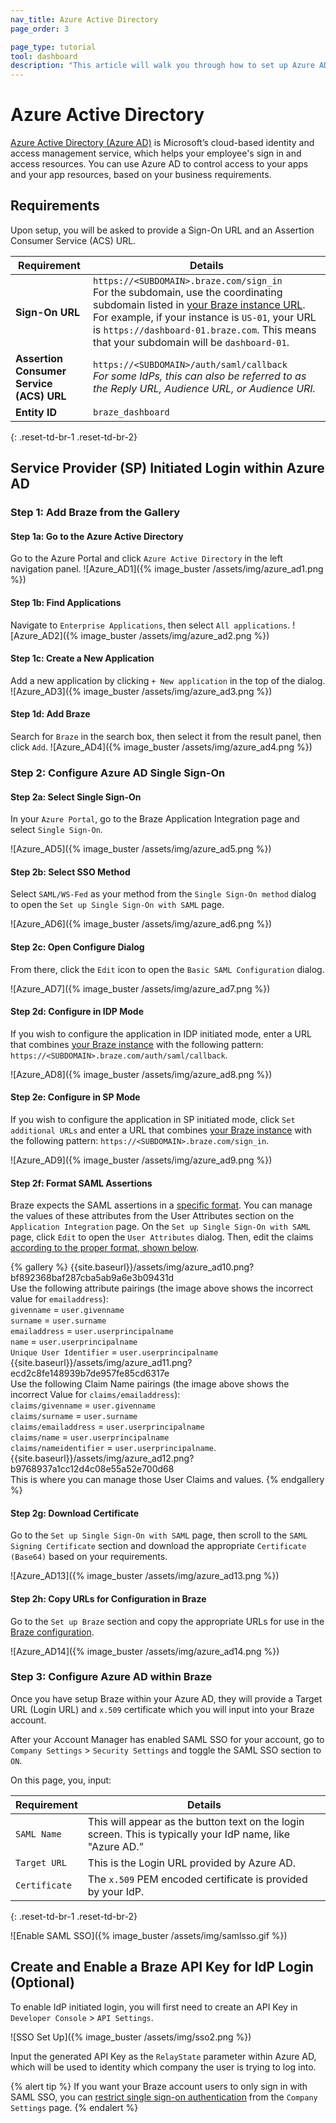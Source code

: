 ```yaml
---
nav_title: Azure Active Directory
page_order: 3

page_type: tutorial
tool: dashboard
description: "This article will walk you through how to set up Azure AD sign on capabilities with Braze."
---
```


# Azure Active Directory

[Azure Active Directory (Azure AD)](https://docs.microsoft.com/en-us/azure/active-directory/saas-apps/braze-tutorial) is Microsoft’s cloud-based identity and access management service, which helps your employee's sign in and access resources. You can use Azure AD to control access to your apps and your app resources, based on your business requirements.

## Requirements

Upon setup, you will be asked to provide a Sign-On URL and an Assertion Consumer Service (ACS) URL.  

| Requirement | Details |
|---|---|
| **Sign-On URL** | `https://<SUBDOMAIN>.braze.com/sign_in` <br> For the subdomain, use the coordinating subdomain listed in [your Braze instance URL]({{site.baseurl}}/user_guide/administrative/access_braze/braze_instances/). For example, if your instance is `US-01`, your URL is `https://dashboard-01.braze.com`. This means that your subdomain will be `dashboard-01`. |
| **Assertion Consumer Service (ACS) URL** | `https://<SUBDOMAIN>/auth/saml/callback` <br> *For some IdPs, this can also be referred to as the Reply URL, Audience URL, or Audience URI.* |
| **Entity ID** | `braze_dashboard`|
{: .reset-td-br-1 .reset-td-br-2}


## Service Provider (SP) Initiated Login within Azure AD

### Step 1: Add Braze from the Gallery

#### Step 1a: Go to the Azure Active Directory

Go to the Azure Portal and click `Azure Active Directory` in the left navigation panel.
![Azure_AD1]({% image_buster /assets/img/azure_ad1.png %})

#### Step 1b: Find Applications
Navigate to `Enterprise Applications`, then select `All applications`.
![Azure_AD2]({% image_buster /assets/img/azure_ad2.png %})

#### Step 1c: Create a New Application
Add a new application by clicking `+ New application` in the top of the dialog.
![Azure_AD3]({% image_buster /assets/img/azure_ad3.png %})

#### Step 1d: Add Braze
Search for `Braze` in the search box, then select it from the result panel, then click `Add`.
![Azure_AD4]({% image_buster /assets/img/azure_ad4.png %})

### Step 2: Configure Azure AD Single Sign-On

#### Step 2a: Select Single Sign-On
In your `Azure Portal`, go to the Braze Application Integration page and select `Single Sign-On`.

![Azure_AD5]({% image_buster /assets/img/azure_ad5.png %})

#### Step 2b: Select SSO Method
Select `SAML/WS-Fed` as your method from the `Single Sign-On method` dialog to open the `Set up Single Sign-On with SAML` page.

![Azure_AD6]({% image_buster /assets/img/azure_ad6.png %})

#### Step 2c: Open Configure Dialog
From there, click the `Edit` icon to open the `Basic SAML Configuration` dialog.

![Azure_AD7]({% image_buster /assets/img/azure_ad7.png %})

#### Step 2d: Configure in IDP Mode
If you wish to configure the application in IDP initiated mode, enter a URL that combines [your Braze instance]({{site.baseurl}}/user_guide/administrative/access_braze/braze_instances/#braze-instances) with the following pattern: `https://<SUBDOMAIN>.braze.com/auth/saml/callback`.

![Azure_AD8]({% image_buster /assets/img/azure_ad8.png %})

#### Step 2e: Configure in SP Mode
If you wish to configure the application in SP initiated mode, click `Set additional URLs` and enter a URL that combines [your Braze instance]({{site.baseurl}}/user_guide/administrative/access_braze/braze_instances/#braze-instances) with the following pattern: `https://<SUBDOMAIN>.braze.com/sign_in`.

![Azure_AD9]({% image_buster /assets/img/azure_ad9.png %})

#### Step 2f: Format SAML Assertions
Braze expects the SAML assertions in a [specific format](#user-claims-configuration-format). You can manage the values of these attributes from the User Attributes section on the `Application Integration` page. On the `Set up Single Sign-On with SAML` page, click `Edit` to open the `User Attributes` dialog. Then, edit the claims [according to the proper format, shown below](#user-claims-configuration-format).

{% gallery %}
{{site.baseurl}}/assets/img/azure_ad10.png?bf892368baf287cba5ab9a6e3b09431d  <br> Use the following attribute pairings (the image above shows the incorrect value for `emailaddress`): <br> `givenname` = `user.givenname` <br> `surname` = `user.surname` <br> `emailaddress` = `user.userprincipalname` <br> `name` = `user.userprincipalname` <br> `Unique User Identifier` = `user.userprincipalname`
{{site.baseurl}}/assets/img/azure_ad11.png?ecd2c8fe148939b7de957fe85cd6317e  <br> Use the following Claim Name pairings (the image above shows the incorrect Value for `claims/emailaddress`): <br> `claims/givenname` = `user.givenname` <br> `claims/surname` = `user.surname` <br> `claims/emailaddress` = `user.userprincipalname` <br> `claims/name` = `user.userprincipalname` <br> `claims/nameidentifier` = `user.userprincipalname`.
{{site.baseurl}}/assets/img/azure_ad12.png?b9768937a1cc12d4c08e55a52e700d68  <br> This is where you can manage those User Claims and values.
{% endgallery %}

#### Step 2g: Download Certificate
Go to the `Set up Single Sign-On with SAML` page, then scroll to the `SAML Signing Certificate` section and download the appropriate `Certificate (Base64)` based on your requirements.

![Azure_AD13]({% image_buster /assets/img/azure_ad13.png %})

#### Step 2h: Copy URLs for Configuration in Braze
Go to the `Set up Braze` section and copy the appropriate URLs for use in the [Braze configuration](#step-3-configure-braze-single-sign-on).

![Azure_AD14]({% image_buster /assets/img/azure_ad14.png %})


### Step 3: Configure Azure AD within Braze

Once you have setup Braze within your Azure AD, they will provide a Target URL (Login URL) and `x.509` certificate which you will input into your Braze account.

After your Account Manager has enabled SAML SSO for your account, go to `Company Settings` > `Security Settings` and toggle the SAML SSO section to `ON`.

On this page, you, input:

| Requirement | Details |
|---|---|
| `SAML Name` | This will appear as the button text on the login screen. This is typically your IdP name, like "Azure AD.” |
| `Target URL` | This is the Login URL provided by Azure AD.|
| `Certificate` | The `x.509` PEM encoded certificate is provided by your IdP. |
{: .reset-td-br-1 .reset-td-br-2}

![Enable SAML SSO]({% image_buster /assets/img/samlsso.gif %})

## Create and Enable a Braze API Key for IdP Login (Optional)

To enable IdP initiated login, you will first need to create an API Key in `Developer Console` > `API Settings`.

![SSO Set Up]({% image_buster /assets/img/sso2.png %})

Input the generated API Key as the `RelayState` parameter within Azure AD, which will be used to identity which company the user is trying to log into.

{% alert tip %}
If you want your Braze account users to only sign in with SAML SSO, you can [restrict single sign-on authentication]({{site.baseurl}}/user_guide/administrative/access_braze/single_sign_on/restriction/) from the `Company Settings` page.
{% endalert %}
